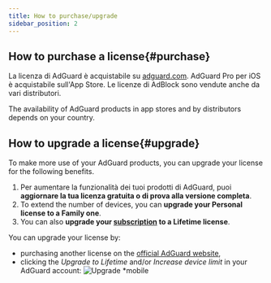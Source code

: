 ```yaml
---
title: How to purchase/upgrade
sidebar_position: 2
---
```


## How to purchase a license{#purchase}

La licenza di AdGuard è acquistabile su [adguard.com](https://adguard.com/license.html). AdGuard Pro per iOS è acquistabile sull'App Store. Le licenze di AdBlock sono vendute anche da vari distributori.

The availability of AdGuard products in app stores and by distributors depends on your country.

## How to upgrade a license{#upgrade}

To make more use of your AdGuard products, you can upgrade your license for the following benefits.

1. Per aumentare la funzionalità dei tuoi prodotti di AdGuard, puoi **aggiornare la tua licenza gratuita o di prova alla versione completa**.
2. To extend the number of devices, you can **upgrade your Personal license to a Family one**.
3. You can also **upgrade your [subscription](../what-is) to a Lifetime license**.

You can upgrade your license by:
  * purchasing another license on the [official AdGuard website](https://adguard.com),
  * clicking the *Upgrade to Lifetime* and/or *Increase device limit* in your AdGuard account: ![Upgrade *mobile](https://cdn.adtidy.org/content/kb/ad_blocker/general/newaccount-upgrade.png)

